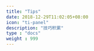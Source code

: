 ```yaml
---
title: "Tips"
date: 2018-12-29T11:02:05+08:00
icon: "ti-panel"
description: "技巧积累"
type : "docs"
weight : 999
---
```

